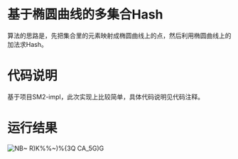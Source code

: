 # 基于椭圆曲线的多集合Hash
算法的思路是，先把集合里的元素映射成椭圆曲线上的点，然后利用椭圆曲线上的加法求Hash。

# 代码说明
基于项目SM2-impl，此次实现上比较简单，具体代码说明见代码注释。

# 运行结果
![NB~ R)K%%~)%{3Q CA_5G)G](https://user-images.githubusercontent.com/71619888/181915262-5562e965-9fd3-41e7-9980-83c199930e08.png)
